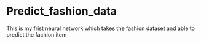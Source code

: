 # Predict_fashion_data
This is my frist neural network which takes the fashion dataset and able to predict the fachion item

